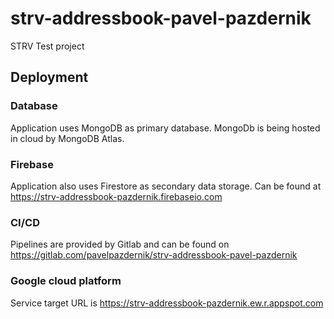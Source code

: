 # strv-addressbook-pavel-pazdernik
 STRV Test project

## Deployment

### Database
Application uses MongoDB as primary database. MongoDb is being hosted in cloud by MongoDB Atlas.

### Firebase
Application also uses Firestore as secondary data storage. Can be found at https://strv-addressbook-pazdernik.firebaseio.com

### CI/CD
Pipelines are provided by Gitlab and can be found on
https://gitlab.com/pavelpazdernik/strv-addressbook-pavel-pazdernik

### Google cloud platform
Service target URL is
https://strv-addressbook-pazdernik.ew.r.appspot.com
